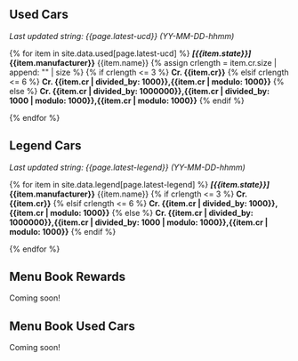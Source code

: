 ---
---
## Used Cars

_Last updated string: {{page.latest-ucd}} (YY-MM-DD-hhmm)_

{% for item in site.data.used[page.latest-ucd] %}
***\[{{item.state}}\]***
**{{item.manufacturer}}** {{item.name}}
{% assign crlength = item.cr.size | append: "" | size %}
    {% if crlength <= 3 %}
**Cr. {{item.cr}}**
    {% elsif crlength <= 6 %}
**Cr. {{item.cr | divided_by: 1000}},{{item.cr | modulo: 1000}}**
    {% else %}
**Cr. {{item.cr | divided_by: 1000000}},{{item.cr | divided_by: 1000 | modulo: 1000}},{{item.cr | modulo: 1000}}**
    {% endif %}


{% endfor %}

## Legend Cars

_Last updated string: {{page.latest-legend}} (YY-MM-DD-hhmm)_

{% for item in site.data.legend[page.latest-legend] %}
***\[{{item.state}}\]***
**{{item.manufacturer}}** {{item.name}}
    {% if crlength <= 3 %}
**Cr. {{item.cr}}**
    {% elsif crlength <= 6 %}
**Cr. {{item.cr | divided_by: 1000}},{{item.cr | modulo: 1000}}**
    {% else %}
**Cr. {{item.cr | divided_by: 1000000}},{{item.cr | divided_by: 1000 | modulo: 1000}},{{item.cr | modulo: 1000}}**
    {% endif %}


{% endfor %}

## Menu Book Rewards

Coming soon!

## Menu Book Used Cars

Coming soon!